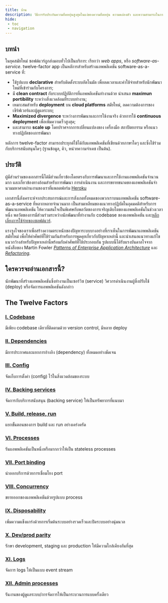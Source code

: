 ```yaml
---
title: บ้าน
description: วิธีการรับประกันความยืดหยุ่นสูงสุดในแง่ของความยืดหยุ่น ความคล่องตัว และความสามารถในการปรับขนาดเมื่อสร้างแอปพลิเคชัน SaaS
hide:
 - toc
 - navigation
---
```


## บทนำ

ในยุคสมัยใหม่ ซอฟต์แวร์ถูกส่งมอบทั่วไปเป็นบริการ: เรียกว่า *web apps*, หรือ *software-as-service*. twelve-factor app เป็นหลัการสำหรับสร้างแอพพลิเคชัน software-as-a-service ที่:

* ใช้รูปแบบ **declarative** สำหรับติดตั้งระบบอัตโนมัต เพื่อลดเวลาและค่าใช้จ่ายสำหรับนักพัฒนาใหม่ที่เข้าร่วมกับโครงการ;
* มี **clean contract** กับระบบปฏิบัติการที่แอพพลิเคชันทำงานด้วย นำเสนอ **maximun portibility** ระหว่างสิ่งแวดล้อมที่ระบบทำงาน;
* เหมาะสมสำหรับ **deployment** บน **cloud platforms** สมัยใหม่, ลดความต้องการของเซิร์ฟเวอร์และผู้ดูแลระบบ;
* **Maximized divergence** ระหว่างการพัฒนาและการใช้งานจริง ด้วยการใช้ **continuous deployment** เพื่อเพิ่มความเร็วสูงสุด;
* และสามารถ **scale up** โดยปราศจากการเปลี่ยนแปลงของ เครื่องมือ สถาปัตยกรรม หรือแนวทางปฏิบัตของการพัฒนา

หลักการ twelve-factor สามารถประยุกต์ใช้ได้กับแอพพลิเคชันที่เขียนด้วยภาษาใดๆ และซึ่งใช้ร่วมกับบริการสนับสนุนใดๆ (ฐานข้อมูล, คิว, หน่วยความจำเคช เป็นต้น).

## ประวัติ

ผู้มีส่วนร่วมของเอกสารนี้ได้มีส่วนเกี่ยวข้องโดยตรงกับการพัฒนาและการใช้งานแอพพลิเคชันจำนวนมาก และเกี่ยวข้องทางอ้อมสำหรับการพัฒนา การดำเนินงาน และการขยายขนาดของแอพพลิเคชันจำนวมมหาศาลผ่านงานของเราที่แพลตฟอร์ม <a href="http://www.heroku.com/" target="_blank">Heroku</a>

เอกสารนี้สังเคราะห์จากประสบการณ์และการสังเกตทั้งหมดของพวกเราบนแอพพลิเคชัน software-as-a-service ที่หลากหลายจำนวนมาก เป็นสามเหลียมของแนวทางปฏิบัตในอุดมคติสำหรับการพัฒนาแอพพลิเคชัน ให้ความสนใจเป็นพิเศษกับพลวัตของการเจริญเติบโตของแอพพลิเคชันในช่วงเวลาหนึ่ง พลวัตของการมีส่วนร่วมระหว่างนักพัฒนาที่ทำงานกับ codebase ของแอพพลิเคชัน และ<a href="http://blog.heroku.com/archives/2011/6/28/the_new_heroku_4_erosion_resistance_explicit_contracts/" target="_blank">หลีกเลี่ยงการใช้จ่ายของซอฟต์แวร์</a>.

แรงจูงใจของเราเพื่อสร้างความตระหนักของปัญหาระบบบางอย่างที่เราเห็นในการพัฒนาแอพพลิเคชันสมัยใหม่ เพื่อให้คำศัพย์ที่ใช้ร่วมกันสำหรับการพูดคุยเกี่ยวกับปัญหาเหล่านี้ และนำเสนอแนวทางแก้ไขแนวกว้างสำหรับปัญหาเหล่านี้พร้อมกับคำศัพท์ที่ใช้ประกอบกัน รูปแบบนี้ได้รับแรงบันดาลใจจากหนังสือของ Martin Fowler *<a href="https://books.google.com/books/about/Patterns_of_enterprise_application_archi.html?id=FyWZt5DdvFkC" target="_blank">Patterns of Enterprise Application Architecture</a>* และ *<a href="https://books.google.com/books/about/Refactoring.html?id=1MsETFPD3I0C" target="_blank">Refactoring</a>*.


## ใครควรจะอ่านเอกสารนี้?

นักพัฒนาที่สร้างแอพพลิเคชันซึ่งทำงานเป็นเซอร์วิซ (service) วิศวกรดำเนินงานผู้ซึ่งปรับใช้ (deploy) หรือจัดการแอพพลิเคชันดังกล่าว

## The Twelve Factors

### [I. Codebase](./codebase.md)

มีเพียง codebase เดียวที่ติดตามด้วย version control, มีหลาย deploy

### [II. Dependencies](./dependencies.md)

มีการประกาศและแยกการอ้างอิง (dependency) ทั้งหมดอย่างชัดเจน

### [III. Config](./config.md)

จัดเก็บการตั้งค่า (config) ไว้ในสิ่งแวดล้อมของระบบ

### [IV. Backing services](./backing-services.md)

จัดการกับบริการสนับสนุน (backing service) ให้เป็นทรัพยากรที่แนบมา

### [V. Build, release, run](./build-release-run.md)

แยกขั้นตอนของการ build และ run อย่างเคร่งครัด

### [VI. Processes](./processes.md)

รันแอพพลิเคชันเป็นหนึ่งหรือมากกว่าให้เป็น stateless processes

### [VII. Port binding](./port-binding.md)

นำออกบริการด้วยการเชื่อมโยง port

### [VIII. Concurrency](./concurrency.md)

ขยายออกของแอพพลิเคชันด้วยรูปแบบ process

### [IX. Disposability](./disposability.md)

เพิ่มความแข็งแกร่งด้วยการเริ่มต้นระบบอย่างรวดเร็วและปิดระบบอย่างนุ่มนวล

### [X. Dev/prod parity](./dev-prod-parity.md)

รักษา development, staging และ production ให้มีความใกล้เคียงกันที่สุด

### [XI. Logs](./logs.md)

จัดการ logs ให้เป็นแบบ event stream

### [XII. Admin processes](./admin-processes.md)

รันงานของผู้ดูแลระบบ/การจัดการให้เป็นกระบวนการแบบครั้งเดียว
